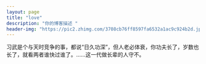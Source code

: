 ```yaml
---
layout: page
title: "love"
description: "你的博客描述 " 
header-img: "https://pic2.zhimg.com/3708cb76ff8597fa6532a1ac9c924b2d.jpg"
---
```


习武是个与天时竞争的事，都说“日久功深”，但人老必体衰，你功夫长了，岁数也长了，就看两者谁快过谁了。……这一代做长辈的人守不。

